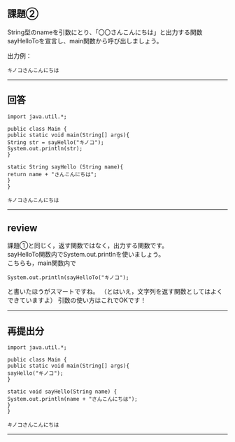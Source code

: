 ## 課題②
String型のnameを引数にとり、「〇〇さんこんにちは」と出力する関数sayHelloToを宣言し、main関数から呼び出しましょう。

出力例：
```
キノコさんこんにちは
```

---

## 回答
```
import java.util.*;

public class Main {
public static void main(String[] args){
String str = sayHello("キノコ");
System.out.println(str);
}

static String sayHello (String name){
return name + "さんこんにちは";
}
}

キノコさんこんにちは
```
---

## review

課題①と同じく，返す関数ではなく，出力する関数です。  
sayHelloTo関数内でSystem.out.printlnを使いましょう。  
こちらも，main関数内で
```
System.out.println(sayHelloTo("キノコ");
```
と書いたほうがスマートですね。
（とはいえ，文字列を返す関数としてはよくできていますよ）
引数の使い方はこれでOKです！

---

## 再提出分

```
import java.util.*;

public class Main {
public static void main(String[] args){
sayHello("キノコ");
}

static void sayHello(String name) {
System.out.println(name + "さんこんにちは");
}
}

キノコさんこんにちは
```
---